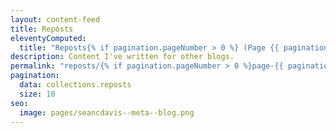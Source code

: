 ```yaml
---
layout: content-feed
title: Reposts
eleventyComputed:
  title: "Reposts{% if pagination.pageNumber > 0 %} (Page {{ pagination.pageNumber + 1 }}){% endif %}"
description: Content I've written for other blogs.
permalink: "reposts/{% if pagination.pageNumber > 0 %}page-{{ pagination.pageNumber + 1 }}/{% endif %}"
pagination:
  data: collections.reposts
  size: 10
seo:
  image: pages/seancdavis--meta--blog.png
---
```


